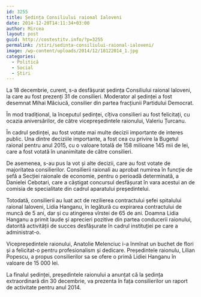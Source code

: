 ```yaml
---
id: 3255
title: Ședința Consiliului raional Ialoveni
date: 2014-12-20T14:11:34+03:00
author: Mircea
layout: post
guid: http://costestitv.info/?p=3255
permalink: /stiri/sedinta-consiliului-raional-ialoveni/
image: /wp-content/uploads/2014/12/18122014_1.jpg
categories:
  - Politică
  - Social
  - Știri
---
```

La 18 decembrie, curent, s-a desfășurat ședința Consiliului raional Ialoveni, la care au fost prezenți 31 de consilieri. Moderator al ședinței a fost desemnat Mihai Măciucă, consilier din partea fracțiunii Partidului Democrat.<!--more-->

În mod tradițional, la începutul ședinței, cîțiva consilieri au fost felicitați, cu ocazia aniversărilor, de către vicepreședintele raionului, Valeriu Țurcanu.

În cadrul ședinței, au fost votate mai multe decizii importante de interes public. Una dintre deciziile importante, a fost cea cu privire la Bugetul raional pentru anul 2015, cu o valoare totală de 158 milioane 145 mii de lei, care a fost votată în unanimitate de către consilieri.

De asemenea, s-au pus la vot și alte decizii, care au fost votate de majoritatea consilierilor. Consilierii raionali au aprobat numirea în funcție de șefă a Secției raionale de economie, pentru o perioadă determinată, a Danielei Cebotari, care a câștigat concursul desfășurat în vara acestui an de comisia de specialitate din cadrul aparatului președintelui.

Totodată, consilierii au luat act de rezilierea contractului șefei spitalului raional Ialoveni, Lidia Hanganu, în legătură cu expirarea contractului de muncă de 5 ani, dar și cu atingerea vîrstei de 65 de ani. Doamna Lidia Hanganu a primit laude și aprecieri pozitive din partea conducerii raionului, datorită activității de succes desfășurate în cadrul instituției pe care a administrat-o.

Vicepreședintele raionului, Anatolie Melenciuc i-a înmînat un buchet de flori și a felicitat-o pentru profesionalism și dedicare. Președintele raionulu, Lilian Popescu, a propus consilierilor sa se ofere o primă Lidiei Hanganu în valoare de 15 000 lei.

La finalul ședinței, președintele raionului a anunțat că la ședința extraordinară din 30 decembrie, va prezenta în fața consilierilor un raport de activitate pentru anul 2014.